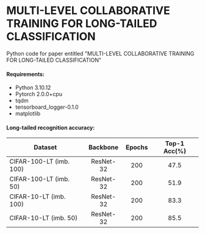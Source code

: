 # MULTI-LEVEL COLLABORATIVE TRAINING FOR LONG-TAILED CLASSIFICATION
Python code for paper entitled "MULTI-LEVEL COLLABORATIVE TRAINING FOR LONG-TAILED CLASSIFICATION"


#### Requirements:
*    Python 3.10.12
*    Pytorch 2.0.0+cpu
*    tqdm
*    tensorboard_logger-0.1.0
*    matplotlib


#### Long-tailed recognition accuracy:
Dataset | Backbone | Epochs | Top-1 Acc(%)
---- | :----: | :----: | :----: 
CIFAR-100-LT (imb. 100) | ResNet-32 | 200 | 47.5
CIFAR-100-LT (imb. 50) | ResNet-32 | 200 | 51.9
CIFAR-10-LT (imb. 100) | ResNet-32 | 200 | 83.3
CIFAR-10-LT (imb. 50) | ResNet-32 | 200 | 85.5
